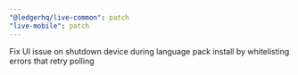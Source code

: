 ```yaml
---
"@ledgerhq/live-common": patch
"live-mobile": patch
---
```


Fix UI issue on shutdown device during language pack install by whitelisting errors that retry polling
